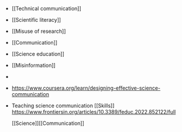 - [[Technical communication]]
- [[Scientific literacy]]
- [[Misuse of research]]
- [[Communication]]
- [[Science education]]
- [[Misinformation]]
-
- https://www.coursera.org/learn/designing-effective-science-communication
- Teaching science communication [[Skills]]
  https://www.frontiersin.org/articles/10.3389/feduc.2022.852122/full
  
  [[Science]][[Communication]]
